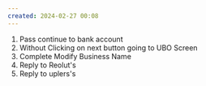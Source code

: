 ```yaml
---
created: 2024-02-27 00:08
---
```

1. Pass continue to bank account
2. Without Clicking on next button going to UBO Screen
3. Complete Modify Business Name
4. Reply to Reolut's 
5. Reply to uplers's